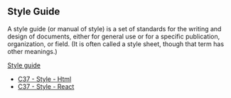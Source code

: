 ## Style Guide

A style guide (or manual of style) is a set of standards for the writing and design of documents, either for general use or for a specific publication, organization, or field. (It is often called a style sheet, though that term has other meanings.)

[Style guide](https://en.wikipedia.org/wiki/Style_guide)


- [C37 - Style - Html](http://style-html.c37.co/)
- [C37 - Style - React](https://github.com/c37/style-react)